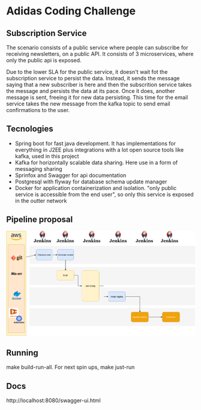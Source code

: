 # Adidas Coding Challenge

## Subscription Service

The scenario consists of a public service where people can subscribe for receiving newsletters, on a public API. It consists of 3 microservices, where only the public api is exposed.

Due to the lower SLA for the public service, it doesn't wait fot the subscription service to persist the data. Instead, it sends the message saying that a new subscriber is here and then the subscrition service takes the message and persists the data at its pace. Once it does, another message is sent, freeing it for new data persisting. This time for the email service takes the new message from the kafka topic to send email confirmations to the user.

## Tecnologies

* Spring boot for fast java development. It has implementations for everything in J2EE plus integrations with a lot open source tools like kafka, used in this project
* Kafka for horizontally scalable data sharing. Here use in a form of messaging sharing
* Sprinfox and Swagger for api documentation
* Postgresql with flyway for database schema update manager
* Docker for application containerization and isolation. "only public service is accessible from the end user", so only this service is exposed in the outter network

## Pipeline proposal

![Pipeline](pipeline.png)

## Running
  make build-run-all. For next spin ups, make just-run

## Docs
http://localhost:8080/swagger-ui.html
